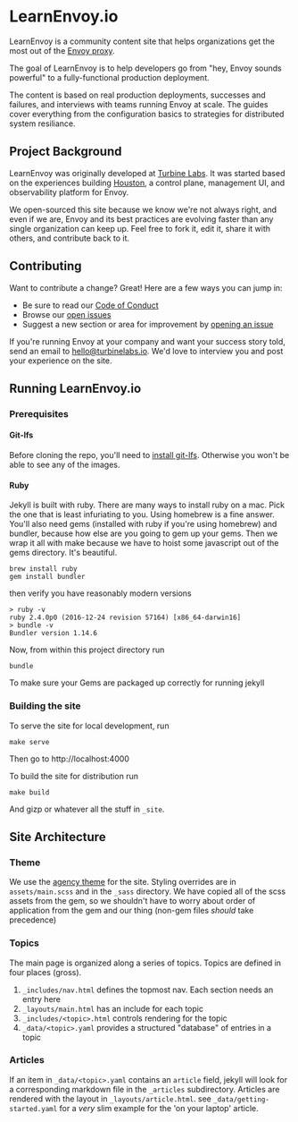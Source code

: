 # LearnEnvoy.io

LearnEnvoy is a community content site that helps organizations get the most out
of the [Envoy proxy](https://envoyproxy.github.io).

The goal of LearnEnvoy is to help developers go from "hey, Envoy sounds
powerful" to a fully-functional production deployment.

The content is based on real production deployments, successes and failures, and
interviews with teams running Envoy at scale. The guides cover everything from
the configuration basics to strategies for distributed system resiliance.

## Project Background

LearnEnvoy was originally developed at [Turbine
Labs](https://www.turbinelabs.io). It was started based on the experiences
building [Houston](https://www.turbinelabs.io/product), a control plane,
management UI, and observability platform for Envoy.

We open-sourced this site because we know we're not always right, and even if we
are, Envoy and its best practices are evolving faster than any single
organization can keep up. Feel free to fork it, edit it, share it with others,
and contribute back to it.

## Contributing

Want to contribute a change? Great! Here are a few ways you can jump in:

 - Be sure to read our [Code of Conduct](CODE_OF_CONDUCT.md)
 - Browse our [open issues](https://github.com/turbinelabs/learnenvoy/issues)
 - Suggest a new section or area for improvement by
   [opening an issue](https://github.com/turbinelabs/learnenvoy/issues/new)

If you're running Envoy at your company and want your success story told, send
an email to hello@turbinelabs.io. We'd love to interview you and post your
experience on the site.

## Running LearnEnvoy.io

### Prerequisites

#### Git-lfs

Before cloning the repo, you'll need to [install git-lfs](https://git-lfs.github.com/).
Otherwise you won't be able to see any of the images.

#### Ruby

Jekyll is built with ruby. There are many ways to install ruby on a
mac. Pick the one that is least infuriating to you. Using homebrew is a
fine answer. You'll also need gems (installed with ruby if you're
using homebrew) and bundler, because how else are you going to gem
up your gems. Then we wrap it all with make because we have to hoist some
javascript out of the gems directory. It's beautiful.


```shell
brew install ruby
gem install bundler
```

then verify you have reasonably modern versions

```shell
> ruby -v
ruby 2.4.0p0 (2016-12-24 revision 57164) [x86_64-darwin16]
> bundle -v
Bundler version 1.14.6
```

Now, from within this project directory run

```shell
bundle
```

To make sure your Gems are packaged up correctly for running jekyll

### Building the site

To serve the site for local development, run

```
make serve
```

Then go to http://localhost:4000

To build the site for distribution run

```shell
make build
```

And gizp or whatever all the stuff in `_site`.

## Site Architecture

### Theme

We use the [agency theme](https://github.com/y7kim/agency-jekyll-theme) for the
site. Styling overrides are in `assets/main.scss` and in the `_sass`
directory. We have copied all of the scss assets from the gem, so we shouldn't
have to worry about order of application from the gem and our thing (non-gem
files _should_ take precedence)

### Topics

The main page is organized along a series of topics. Topics are defined in four
places (gross).

1. `_includes/nav.html` defines the topmost nav. Each section needs an entry
   here
2. `_layouts/main.html` has an include for each topic
3. `_includes/<topic>.html` controls rendering for the topic
4. `_data/<topic>.yaml` provides a structured "database" of entries in a topic

### Articles

If an item in `_data/<topic>.yaml` contains an `article` field, jekyll will look
for a corresponding markdown file in the `_articles` subdirectory. Articles are
rendered with the layout in `_layouts/article.html`. see
`_data/getting-started.yaml` for a _very_ slim example for the 'on your laptop'
article.

